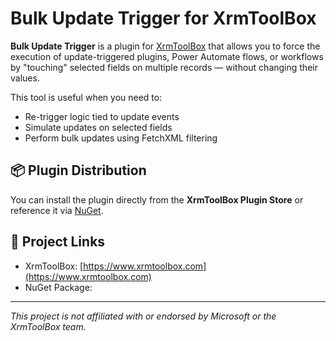 # Bulk Update Trigger for XrmToolBox

**Bulk Update Trigger** is a plugin for [XrmToolBox](https://www.xrmtoolbox.com) that allows you to force the execution of update-triggered plugins, Power Automate flows, or workflows by "touching" selected fields on multiple records — without changing their values.

This tool is useful when you need to:
- Re-trigger logic tied to update events
- Simulate updates on selected fields
- Perform bulk updates using FetchXML filtering


## 📦 Plugin Distribution

You can install the plugin directly from the **XrmToolBox Plugin Store** or reference it via [NuGet](https://www.nuget.org/).


## 🔗 Project Links

- XrmToolBox: [https://www.xrmtoolbox.com](https://www.xrmtoolbox.com)
- NuGet Package: 


---

*This project is not affiliated with or endorsed by Microsoft or the XrmToolBox team.*
